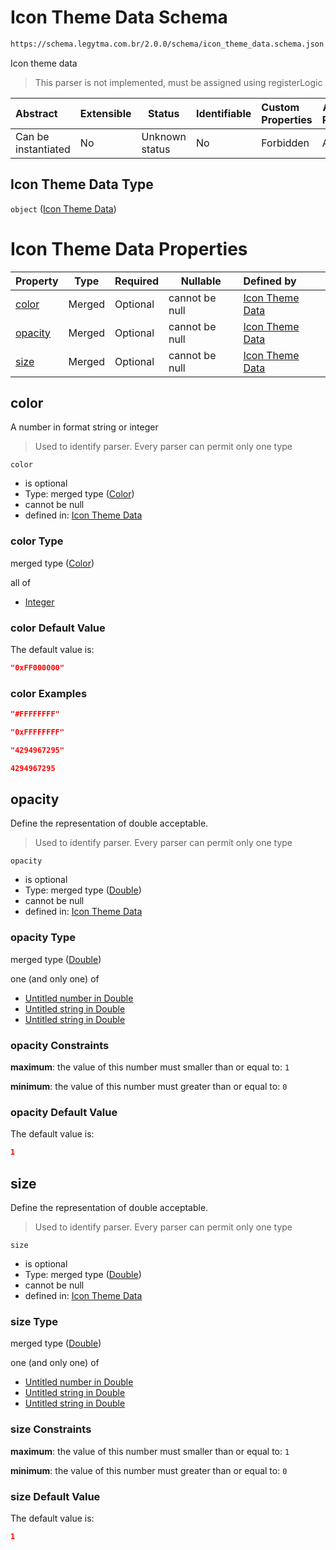 # Icon Theme Data Schema

```txt
https://schema.legytma.com.br/2.0.0/schema/icon_theme_data.schema.json
```

Icon theme data


> This parser is not implemented, must be assigned using registerLogic
>

| Abstract            | Extensible | Status         | Identifiable | Custom Properties | Additional Properties | Access Restrictions | Defined In                                                                                  |
| :------------------ | ---------- | -------------- | ------------ | :---------------- | --------------------- | ------------------- | ------------------------------------------------------------------------------------------- |
| Can be instantiated | No         | Unknown status | No           | Forbidden         | Allowed               | none                | [icon_theme_data.schema.json](../schema/icon_theme_data.schema.json) |

## Icon Theme Data Type

`object` ([Icon Theme Data](icon_theme_data.md))

# Icon Theme Data Properties

| Property            | Type   | Required | Nullable       | Defined by                                                                                                                                     |
| :------------------ | ------ | -------- | -------------- | :--------------------------------------------------------------------------------------------------------------------------------------------- |
| [color](#color)     | Merged | Optional | cannot be null | [Icon Theme Data](app_bar_theme-properties-color.md)     |
| [opacity](#opacity) | Merged | Optional | cannot be null | [Icon Theme Data](app_bar_theme-properties-double.md) |
| [size](#size)       | Merged | Optional | cannot be null | [Icon Theme Data](app_bar_theme-properties-double.md)    |

## color

A number in format string or integer


> Used to identify parser. Every parser can permit only one type
>

`color`

-   is optional
-   Type: merged type ([Color](app_bar_theme-properties-color.md))
-   cannot be null
-   defined in: [Icon Theme Data](app_bar_theme-properties-color.md)

### color Type

merged type ([Color](app_bar_theme-properties-color.md))

all of

-   [Integer](color-allof-integer.md)

### color Default Value

The default value is:

```json
"0xFF000000"
```

### color Examples

```json
"#FFFFFFFF"
```

```json
"0xFFFFFFFF"
```

```json
"4294967295"
```

```json
4294967295
```

## opacity

Define the representation of double acceptable.


> Used to identify parser. Every parser can permit only one type
>

`opacity`

-   is optional
-   Type: merged type ([Double](app_bar_theme-properties-double.md))
-   cannot be null
-   defined in: [Icon Theme Data](app_bar_theme-properties-double.md)

### opacity Type

merged type ([Double](app_bar_theme-properties-double.md))

one (and only one) of

-   [Untitled number in Double](double-definitions-doublenumber.md)
-   [Untitled string in Double](double-definitions-doublestring.md)
-   [Untitled string in Double](double-definitions-doubleenum.md)

### opacity Constraints

**maximum**: the value of this number must smaller than or equal to: `1`

**minimum**: the value of this number must greater than or equal to: `0`

### opacity Default Value

The default value is:

```json
1
```

## size

Define the representation of double acceptable.


> Used to identify parser. Every parser can permit only one type
>

`size`

-   is optional
-   Type: merged type ([Double](app_bar_theme-properties-double.md))
-   cannot be null
-   defined in: [Icon Theme Data](app_bar_theme-properties-double.md)

### size Type

merged type ([Double](app_bar_theme-properties-double.md))

one (and only one) of

-   [Untitled number in Double](double-definitions-doublenumber.md)
-   [Untitled string in Double](double-definitions-doublestring.md)
-   [Untitled string in Double](double-definitions-doubleenum.md)

### size Constraints

**maximum**: the value of this number must smaller than or equal to: `1`

**minimum**: the value of this number must greater than or equal to: `0`

### size Default Value

The default value is:

```json
1
```
